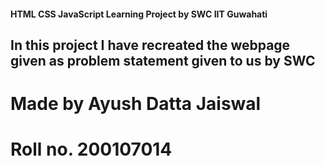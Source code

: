 #### HTML CSS JavaScript Learning Project by SWC IIT Guwahati

## In this project I have recreated the webpage given as problem statement given to us by SWC

# Made by Ayush Datta Jaiswal
# Roll no. 200107014
 
